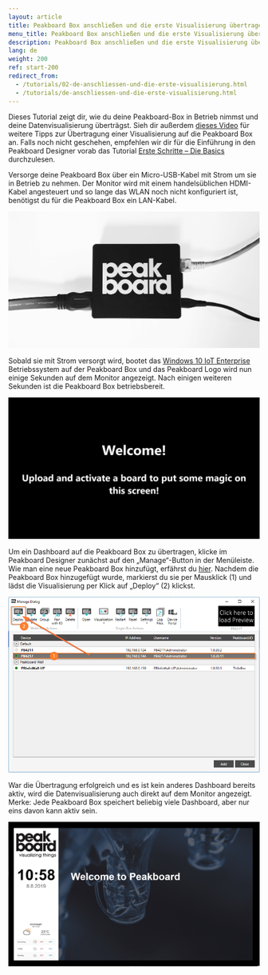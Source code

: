 ```yaml
---
layout: article
title: Peakboard Box anschließen und die erste Visualisierung übertragen
menu_title: Peakboard Box anschließen und die erste Visualisierung übertragen
description: Peakboard Box anschließen und die erste Visualisierung übertragen
lang: de
weight: 200
ref: start-200
redirect_from:
  - /tutorials/02-de-anschliessen-und-die-erste-visualisierung.html
  - /tutorials/de-anschliessen-und-die-erste-visualisierung.html
---
```

Dieses Tutorial zeigt dir, wie du deine Peakboard-Box in Betrieb nimmst und deine Datenvisualisierung überträgst.
Sieh dir außerdem [dieses Video](https://youtu.be/-6YyjhlpdjU) für weitere Tipps zur Übertragung einer Visualisierung auf die Peakboard Box an.
Falls noch nicht geschehen, empfehlen wir dir für die Einführung in den Peakboard Designer vorab das Tutorial [Erste Schritte – Die Basics](/tutorials/01-de-peakboard-designer-basics.html) durchzulesen. 

Versorge deine Peakboard Box über ein Micro-USB-Kabel mit Strom um sie in Betrieb zu nehmen. Der Monitor wird mit einem handelsüblichen HDMI-Kabel angesteuert und so lange das WLAN noch nicht konfiguriert ist, benötigst du für die Peakboard Box ein LAN-Kabel.

![Anschlussbild](/assets/images/Tutorial/Connecting/TutorialBox01.jpg)

Sobald sie mit Strom versorgt wird, bootet das [Windows 10 IoT Enterprise](https://docs.microsoft.com/de-de/windows/iot-core/windows-iot-enterprise) Betriebssystem auf der Peakboard Box und das Peakboard Logo wird nun einige Sekunden auf dem Monitor angezeigt. Nach einigen weiteren Sekunden ist die Peakboard Box betriebsbereit. 

![Initialer Bildschirm](/assets/images/Tutorial/Connecting/TutorialBox02.jpg)

Um ein Dashboard auf die Peakboard Box zu übertragen, klicke im Peakboard Designer zunächst auf den „Manage“-Button in der Menüleiste.  Wie man eine neue Peakboard Box hinzufügt, erfährst du [hier](/administration/07-de-hinzufuegen.html). Nachdem die Peakboard Box hinzugefügt wurde, markierst du sie per Mausklick (1) und lädst die Visualisierung per Klick auf „Deploy“ (2) klickst.

![Manage Dialog](/assets/images/Tutorial/Connecting/ErsteSchrittePBBox2.png)

War die Übertragung erfolgreich und es ist kein anderes Dashboard bereits aktiv, wird die Datenvisualisierung auch direkt auf dem Monitor angezeigt. Merke: Jede Peakboard Box speichert beliebig viele Dashboard, aber nur eins davon kann aktiv sein.

![Laufende Visualisierung](/assets/images/Tutorial/Connecting/TutorialBox05.jpg)
